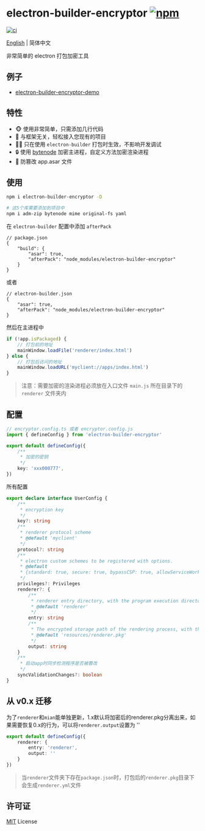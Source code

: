 # electron-builder-encryptor [![npm](https://img.shields.io/npm/v/electron-builder-encryptor.svg)](https://npmjs.com/package/electron-builder-encryptor)

[![ci](https://github.com/dusionlike/electron-builder-encryptor/actions/workflows/ci.yml/badge.svg)](https://github.com/dusionlike/electron-builder-encryptor/actions/workflows/ci.yml)

[English](./README.md) | 简体中文

非常简单的 electron 打包加密工具

## 例子

- [electron-builder-encryptor-demo](https://github.com/dusionlike/electron-builder-encryptor/tree/main/playground)

## 特性

- 🐵 使用非常简单，只需添加几行代码
- 💚 与框架无关，轻松接入您现有的项目
- 🤷‍♂️ 只在使用 `electron-builder` 打包时生效，不影响开发调试
- 🔒 使用 [bytenode](https://github.com/bytenode/bytenode) 加密主进程，自定义方法加密渲染进程
- 👀 防篡改 app.asar 文件

## 使用

```bash
npm i electron-builder-encryptor -D

# 这5个库需要添加到项目中
npm i adm-zip bytenode mime original-fs yaml
```

在 `electron-builder` 配置中添加 `afterPack`

```json5
// package.json
{
    "build": {
        "asar": true,
        "afterPack": "node_modules/electron-builder-encryptor"
    }
}
```

或者

```json5
// electron-builder.json
{
    "asar": true,
    "afterPack": "node_modules/electron-builder-encryptor"
}
```

然后在主进程中

```js
if (!app.isPackaged) {
    // 打包前的地址
    mainWindow.loadFile('renderer/index.html')
} else {
    // 打包后访问的地址
    mainWindow.loadURL('myclient://apps/index.html')
}
```

> 注意：需要加密的渲染进程必须放在入口文件 `main.js` 所在目录下的 `renderer` 文件夹内

## 配置

```ts
// encryptor.config.ts 或者 encryptor.config.js
import { defineConfig } from 'electron-builder-encryptor'

export default defineConfig({
    /**
     * 加密的密钥
     */
    key: 'xxx000777',
})
```

所有配置

```ts
export declare interface UserConfig {
    /**
     * encryption key
     */
    key?: string
    /**
     * renderer protocol scheme
     * @default 'myclient'
     */
    protocol?: string
    /**
     * electron custom schemes to be registered with options.
     * @default
     * {standard: true, secure: true, bypassCSP: true, allowServiceWorkers: true, supportFetchAPI: true, corsEnabled: true, stream: true}
     */
    privileges?: Privileges
    renderer?: {
        /**
         * renderer entry directory, with the program execution directory as the root node
         * @default 'renderer'
         */
        entry: string
        /**
         * The encrypted storage path of the rendering process, with the program execution directory as the root node
         * @default 'resources/renderer.pkg'
         */
        output: string
    }
    /**
     * 启动app时同步检测程序是否被篡改
     */
    syncValidationChanges?: boolean
}
```

## 从 v0.x 迁移

为了`renderer`和`mian`能单独更新，1.x默认将加密后的renderer.pkg分离出来，如果需要恢复0.x的行为，可以将`renderer.output`设置为 ''

```ts
export default defineConfig({
    renderer: {
        entry: 'renderer',
        output: ''
    }
})
```

> 当`renderer`文件夹下存在`package.json`时，打包后的`renderer.pkg`目录下会生成`renderer.yml`文件

## 许可证

[MIT](./LICENSE) License
